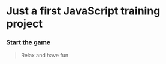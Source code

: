 # Just a first JavaScript training project

### [Start the game](http://snake.vladpetrov.me "Start")

> Relax and have fun
